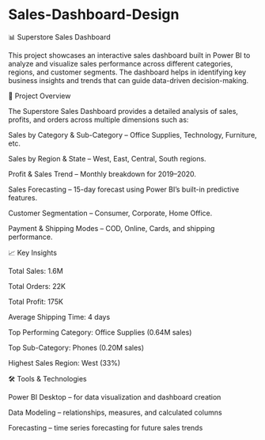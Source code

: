# Sales-Dashboard-Design
📊 Superstore Sales Dashboard

This project showcases an interactive sales dashboard built in Power BI to analyze and visualize sales performance across different categories, regions, and customer segments. The dashboard helps in identifying key business insights and trends that can guide data-driven decision-making.

🚀 Project Overview

The Superstore Sales Dashboard provides a detailed analysis of sales, profits, and orders across multiple dimensions such as:

Sales by Category & Sub-Category – Office Supplies, Technology, Furniture, etc.

Sales by Region & State – West, East, Central, South regions.

Profit & Sales Trend – Monthly breakdown for 2019–2020.

Sales Forecasting – 15-day forecast using Power BI’s built-in predictive features.

Customer Segmentation – Consumer, Corporate, Home Office.

Payment & Shipping Modes – COD, Online, Cards, and shipping performance.

📈 Key Insights

Total Sales: 1.6M

Total Orders: 22K

Total Profit: 175K

Average Shipping Time: 4 days

Top Performing Category: Office Supplies (0.64M sales)

Top Sub-Category: Phones (0.20M sales)

Highest Sales Region: West (33%)

🛠️ Tools & Technologies

Power BI Desktop – for data visualization and dashboard creation

Data Modeling – relationships, measures, and calculated columns

Forecasting – time series forecasting for future sales trends
